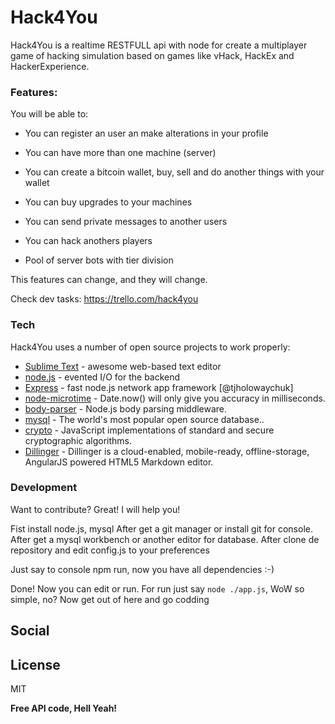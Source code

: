 # Hack4You


Hack4You is a realtime RESTFULL api with node for create a multiplayer game of hacking simulation based on games like vHack, HackEx and HackerExperience.

### Features:
You will be able to:

 - You can register an user an make alterations in your profile

 - You can have more than one machine (server)

 - You can create a bitcoin wallet, buy, sell and do another things with your wallet

 - You can buy upgrades to your machines

 - You can send private messages to another users

 - You can hack anothers players

 - Pool of server bots with tier division

This features can change, and they will change.

Check dev tasks: https://trello.com/hack4you

### Tech

Hack4You uses a number of open source projects to work properly:

* [Sublime Text](https://www.sublimetext.com/3) - awesome web-based text editor
* [node.js](https://nodejs.org/) - evented I/O for the backend
* [Express](http://expressjs.com) - fast node.js network app framework [@tjholowaychuk]
* [node-microtime](https://github.com/wadey/node-microtime) - Date.now() will only give you accuracy in milliseconds.
* [body-parser](https://github.com/expressjs/body-parser) - Node.js body parsing middleware.
* [mysql](https://www.mysql.com/) - The world's most popular open source database..
* [crypto](https://github.com/Gozala/crypto) - JavaScript implementations of standard and secure cryptographic algorithms.
* [Dillinger](https://github.com/joemccann/dillinger) - Dillinger is a cloud-enabled, mobile-ready, offline-storage, AngularJS powered HTML5 Markdown editor.

### Development

Want to contribute? Great! I will help you!

Fist install node.js, mysql
After get a git manager or install git for console.
After get a mysql workbench or another editor for database.
After clone de repository and edit config.js to your preferences

Just say to console npm run, now you have all dependencies :-)


Done! Now you can edit or run.
For run just say ```node ./app.js```,
WoW so simple, no?
Now get out of here and go codding

Social
----
   [Hack4You]:(http://hack4you.org/)
   [Mail]:(mailto://will.moraes.96@gmail.com)
   [Discord]:(https://discord.gg/PBmHaza)

License
----
MIT

**Free API code, Hell Yeah!**


   [node.js]:(https://nodejs.org/)
   [Express]:(http://expressjs.com)
   [node-microtime]:(https://github.com/wadey/node-microtime)
   [body-parser]:(https://github.com/expressjs/body-parser)
   [mysql]:(https://www.mysql.com/)
   [crypto]:(https://github.com/Gozala/crypto)
   [Dillinger]:(https://github.com/joemccann/dillinger)
   [Sublime Text]:(https://www.sublimetext.com/3)
